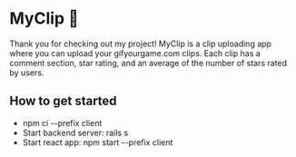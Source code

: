 
# MyClip 🎥 
Thank you for checking out my project! MyClip is a clip uploading app where you can upload your gifyourgame.com clips. Each clip has a comment section, star rating, and an average of the number of stars rated by users.

## How to get started
* npm ci --prefix client
* Start backend server: rails s
* Start react app: npm start --prefix client








